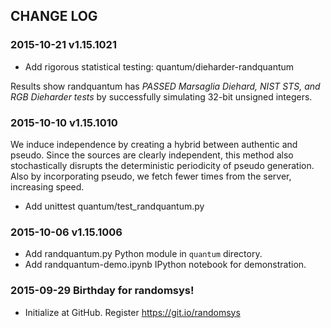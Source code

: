 ## CHANGE LOG

###  2015-10-21  v1.15.1021

- Add rigorous statistical testing: quantum/dieharder-randquantum

Results show randquantum has *PASSED Marsaglia Diehard, NIST STS, 
and RGB Dieharder tests* by successfully simulating 32-bit 
unsigned integers.


###  2015-10-10  v1.15.1010

We induce independence by creating a hybrid between authentic
and pseudo. Since the sources are clearly independent, this method also
stochastically disrupts the deterministic periodicity of pseudo generation.
Also by incorporating pseudo, we fetch fewer times from the server, 
increasing speed.

- Add unittest quantum/test_randquantum.py


###  2015-10-06  v1.15.1006

- Add randquantum.py Python module in `quantum` directory.
- Add randquantum-demo.ipynb IPython notebook for demonstration.


###  2015-09-29  Birthday for randomsys! 

- Initialize at GitHub. Register https://git.io/randomsys 


